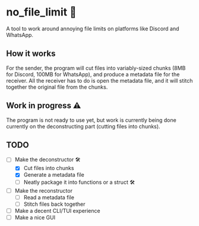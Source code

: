 # no_file_limit 📂
A tool to work around annoying file limits on platforms like Discord and WhatsApp.

## How it works
For the sender, the program will cut files into variably-sized chunks (8MB for Discord, 100MB for WhatsApp), and produce a metadata file for the receiver. All the receiver has to do is open the metadata file, and it will stitch together the original file from the chunks.

## Work in progress ⚠️
The program is not ready to use yet, but work is currently being done currently on the deconstructing part (cutting files into chunks).

## TODO 
- [ ] Make the deconstructor 🛠
  - [x] Cut files into chunks
  - [x] Generate a metadata file 
  - [ ] Neatly package it into functions or a struct 🛠
- [ ] Make the reconstructor
  - [ ] Read a metadata file
  - [ ] Stitch files back together
- [ ] Make a decent CLI/TUI experience
- [ ] Make a nice GUI